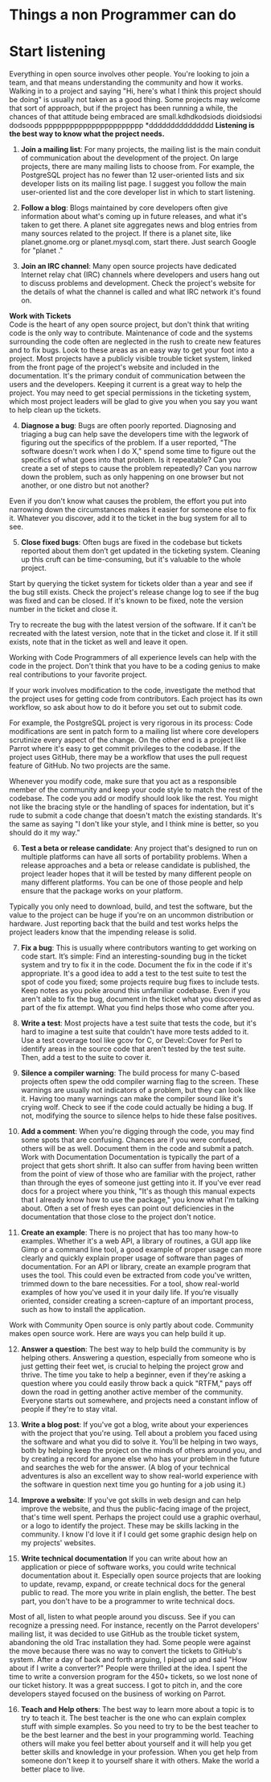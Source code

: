 # Things a non Programmer can do
# Start listening

Everything in open source involves other people.
You're looking to join a team, and that means understanding the community and how it works.
Walking in to a project and saying "Hi, here's what I think this project should be doing" is usually not taken as a good thing.
Some projects may welcome that sort of approach, but if the project has been running a while, the chances of that attitude being embraced are small.kdhdkodsiods
dioidsiodsi
dodsoods
ppppppppppppppppppppppp
*ddddddddddddddd
**Listening is the best way to know what the project needs.**

1. **Join a mailing list**: For many projects, the mailing list is the main conduit of communication about the development of the project.
On large projects, there are many mailing lists to choose from.
For example, the PostgreSQL project has no fewer than 12 user-oriented lists and six developer lists on its mailing list page.
I suggest you follow the main user-oriented list and the core developer list in which to start listening.

2. **Follow a blog**: Blogs maintained by core developers often give information about what's coming up in future releases,
and what it's taken to get there. A planet site aggregates news and blog entries from many sources related to the project.
If there is a planet site, like planet.gnome.org or planet.mysql.com, start there. Just search Google for "planet <projectname>."

3. **Join an IRC channel**: Many open source projects have dedicated Internet relay chat (IRC) channels where developers and users hang out to discuss problems and development.
Check the project's website for the details of what the channel is called and what IRC network it's found on.

**Work with Tickets**  
Code is the heart of any open source project, but don't think that writing code is the only way to contribute.
Maintenance of code and the systems surrounding the code often are neglected in the rush to create new features and to fix bugs.
Look to these areas as an easy way to get your foot into a project.
Most projects have a publicly visible trouble ticket system, linked from the front page of the project's website and included in the documentation.
It's the primary conduit of communication between the users and the developers. Keeping it current is a great way to help the project.
You may need to get special permissions in the ticketing system, which most project leaders will be glad to give you when you say you want to help clean up the tickets.

4. **Diagnose a bug**: Bugs are often poorly reported.
Diagnosing and triaging a bug can help save the developers time with the legwork of figuring out the specifics of the problem.
If a user reported, "The software doesn't work when I do X," spend some time to figure out the specifics of what goes into that problem.
Is it repeatable? Can you create a set of steps to cause the problem repeatedly? Can you narrow down the problem, such as only happening on one browser but not another, or one distro but not another?

Even if you don't know what causes the problem, the effort you put into narrowing down the circumstances makes it easier for someone else to fix it.
Whatever you discover, add it to the ticket in the bug system for all to see.

5. **Close fixed bugs**: Often bugs are fixed in the codebase but tickets reported about them don’t get updated in the ticketing system.
Cleaning up this cruft can be time-consuming, but it's valuable to the whole project.

Start by querying the ticket system for tickets older than a year and see if the bug still exists.
Check the project's release change log to see if the bug was fixed and can be closed.
If it's known to be fixed, note the version number in the ticket and close it.

Try to recreate the bug with the latest version of the software.
If it can't be recreated with the latest version, note that in the ticket and close it.
If it still exists, note that in the ticket as well and leave it open.

Working with Code
Programmers of all experience levels can help with the code in the project.
Don't think that you have to be a coding genius to make real contributions to your favorite project.

If your work involves modification to the code, investigate the method that the project uses for getting code from contributors.
Each project has its own workflow, so ask about how to do it before you set out to submit code.

For example, the PostgreSQL project is very rigorous in its process: Code modifications are sent in patch form to a mailing list where core developers scrutinize every aspect of the change. On the other end is a project like Parrot where it's easy to get commit privileges to the codebase. If the project uses GitHub, there may be a workflow that uses the pull request feature of GitHub. No two projects are the same.

Whenever you modify code, make sure that you act as a responsible member of the community and keep your code style to match the rest of the codebase. The code you add or modify should look like the rest. You might not like the bracing style or the handling of spaces for indentation, but it's rude to submit a code change that doesn't match the existing standards. It's the same as saying "I don't like your style, and I think mine is better, so you should do it my way."

6. **Test a beta or release candidate**: Any project that's designed to run on multiple platforms can have all sorts of portability problems.
When a release approaches and a beta or release candidate is published, the project leader hopes that it will be tested by many different people on many different platforms.
You can be one of those people and help ensure that the package works on your platform.

Typically you only need to download, build, and test the software, but the value to the project can be huge if you're on an uncommon distribution or hardware.
Just reporting back that the build and test works helps the project leaders know that the impending release is solid.

7. **Fix a bug**: This is usually where contributors wanting to get working on code start.
It’s simple: Find an interesting-sounding bug in the ticket system and try to fix it in the code.
Document the fix in the code if it's appropriate.
It's a good idea to add a test to the test suite to test the spot of code you fixed; some projects require bug fixes to include tests. Keep notes as you poke around this unfamiliar codebase. Even if you aren't able to fix the bug, document in the ticket what you discovered as part of the fix attempt. What you find helps those who come after you.

8. **Write a test**: Most projects have a test suite that tests the code, but it's hard to imagine a test suite that couldn't have more tests added to it.
Use a test coverage tool like gcov for C, or Devel::Cover for Perl to identify areas in the source code that aren't tested by the test suite.
Then, add a test to the suite to cover it.

9. **Silence a compiler warning**: The build process for many C-based projects often spew the odd compiler warning flag to the screen.
These warnings are usually not indicators of a problem, but they can look like it.
Having too many warnings can make the compiler sound like it's crying wolf.
Check to see if the code could actually be hiding a bug. If not, modifying the source to silence helps to hide these false positives.

10. **Add a comment**:
When you're digging through the code, you may find some spots that are confusing.
Chances are if you were confused, others will be  as well. Document them in the code and submit a patch.
Work with Documentation
Documentation is typically the part of a project that gets short shrift.
It also can suffer from having been written from the point of view of those who are familiar with the project, rather than through the eyes of someone just getting into it.
If you've ever read docs for a project where you think, "It's as though this manual expects that I already know how to use the package," you know what I'm talking about.
Often a set of fresh eyes can point out deficiencies in the documentation that those close to the project don't notice.

11. **Create an example**: There is no project that has too many how-to examples.
Whether it's a web API, a library of routines, a GUI app like Gimp or a command line tool,
a good example of proper usage can more clearly and quickly explain proper usage of software than pages of documentation.
For an API or library, create an example program that uses the tool. This could even be extracted from code you've written, trimmed down to the bare necessities.
For a tool, show real-world examples of how you've used it in your daily life. If you’re visually oriented,
consider creating a screen-capture of an important process, such as how to install the application.

Work with Community
Open source is only partly about code. Community makes open source work. Here are ways you can help build it up.

12. **Answer a question**: The best way to help build the community is by helping others.
Answering a question, especially from someone who is just getting their feet wet, is crucial to helping the project grow and thrive.
The time you take to help a beginner, even if they're asking a question where you could easily throw back a quick "RTFM," pays off down the road in getting another active member of the community.
Everyone starts out somewhere, and projects need a constant inflow of people if they're to stay vital.

13. **Write a blog post**:
If you've got a blog, write about your experiences with the project that you're using.
Tell about a problem you faced using the software and what you did to solve it.
You'll be helping in two ways, both by helping keep the project on the minds of others around you,
and by creating a record for anyone else who has your problem in the future  and searches the web for the answer.
(A blog of your technical adventures is also an excellent way to show real-world experience with the software in question next time you go hunting for a job using it.)

14. **Improve a website**:
If you've got skills in web design and can help improve the website, and thus the public-facing image of the project, that's time well spent.
Perhaps the project could use a graphic overhaul, or a logo to identify the project.
These may be skills lacking in the community. I know I'd love it if I could get some graphic design help on my projects' websites.
  
15. **Write technical documentation**
If you can write about how an application or piece of software works, you could write technical documentation about it. Especially open source projects that are looking to update, revamp, expand, or create technical docs for the general public to read. The more you write in plain english, the better. The best part, you don't have to be a programmer to write technical docs.

Most of all, listen to what people around you discuss. See if you can recognize a pressing need. For instance, recently on the Parrot developers' mailing list, it was decided to use GitHub as the trouble ticket system, abandoning the old Trac installation they had. Some people were against the move because there was no way to convert the tickets to GitHub's system. After a day of back and forth arguing, I piped up and said "How about if I write a converter?" People were thrilled at the idea. I spent the time to write a conversion program for the 450+ tickets, so we lost none of our ticket history. It was a great success.  I got to pitch in, and the core developers stayed focused on the business of working on Parrot.

16. **Teach and Help others**:
The best way to learn more about a topic is to try to teach it.
The best teacher is the one who can explain complex stuff with simple examples. So you need to try to be the best teacher to be the best learner and the best in your programming world. Teaching others will make you feel better about yourself and it will help you get better skills and knowledge in your profession. When you get help from someone don't keep it to yourself share it with others. Make the world a better place to live.
